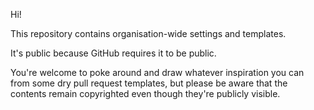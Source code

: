 Hi!

This repository contains organisation-wide settings and templates.

It's public because GitHub requires it to be public.

You're welcome to poke around and draw whatever inspiration you can from some dry pull
request templates, but please be aware that the contents remain copyrighted even though
they're publicly visible.
